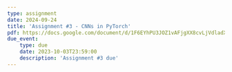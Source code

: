 ```yaml
---
type: assignment
date: 2024-09-24
title: 'Assignment #3 - CNNs in PyTorch'
pdf: https://docs.google.com/document/d/1F6EYhPU3JOZ1vAFjgXX8cvLjVdladXLRPOxMLobkTFE/edit?usp=sharing
due_event: 
    type: due 
    date: 2023-10-03T23:59:00
    description: 'Assignment #3 due'
---
```

